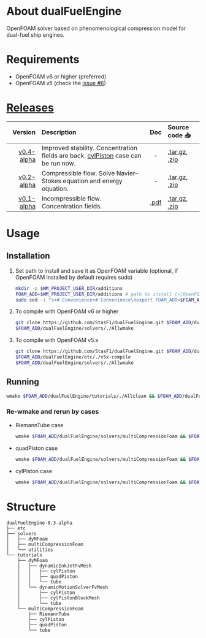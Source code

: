 # About dualFuelEngine
OpenFOAM solver based on phenomenological compression model for dual-fuel ship engines.

# Requirements
- OpenFOAM v6 or higher (preferred)
- OpenFOAM v5 (check the [issue #6](https://github.com/StasF1/dualFuelEngine/issues/6)) 

# [Releases](https://github.com/StasF1/dualFuelEngine/releases)
|Version|Description|Doc|Source code 📥|
|------:|:----------|:-:|:-------------|
[v0.4-alpha](https://github.com/StasF1/dualFuelEngine/tree/v0.4-alpha)|Improved stability. Concentration fields are back. [cylPiston](https://github.com/StasF1/dualFuelEngine/tree/v0.4-alpha/tutorials/multiCompressionFoam/cylPiston) case can be run now.|-|[.tar.gz](https://github.com/StasF1/dualFuelEngine/archive/v0.4-alpha.tar.gz), [.zip](https://github.com/StasF1/dualFuelEngine/archive/v0.4-alpha.zip)|
[v0.2-alpha](https://github.com/StasF1/dualFuelEngine/tree/v0.2-alpha)|Compressible flow. Solve Navier–Stokes equation and energy equation.|-|[.tar.gz](https://github.com/StasF1/dualFuelEngine/archive/v0.2-alpha.tar.gz), [.zip](https://github.com/StasF1/dualFuelEngine/archive/v0.2-alpha.zip)|
[v0.1-alpha](https://github.com/StasF1/dualFuelEngine/tree/v0.1-alpha)|Incompressible flow. Concentration fields.|[.pdf](https://github.com/StasF1/dualFuelEngine/releases/download/v0.1-alpha/dualFuelEngine-0.1-alpha.pdf)|[.tar.gz](https://github.com/StasF1/dualFuelEngine/archive/v0.1-alpha.tar.gz), [.zip](https://github.com/StasF1/dualFuelEngine/archive/v0.1-alpha.zip)|

# Usage
## Installation
1. Set path to install and save it as OpenFOAM variable (optional, if OpenFOAM installed by default requires sudo)
    ```sh
    mkdir -p $WM_PROJECT_USER_DIR/additions
    FOAM_ADD=$WM_PROJECT_USER_DIR/additions # path to install (~/OpenFOAM by default)
    sudo sed -i "s+# Convenience+# Convenience\nexport FOAM_ADD=$FOAM_ADD+g" $WM_PROJECT_DIR/etc/config.sh/settings
    ```

3. To compile with OpenFOAM v6 or higher
    ```sh
    git clone https://github.com/StasF1/dualFuelEngine.git $FOAM_ADD/dualFuelEngine
    $FOAM_ADD/dualFuelEngine/solvers/./Allwmake
    ```
    
4. To compile with OpenFOAM v5.x
    ```sh
    git clone https://github.com/StasF1/dualFuelEngine.git $FOAM_ADD/dualFuelEngine
    $FOAM_ADD/dualFuelEngine/etc/./v5x-compile
    $FOAM_ADD/dualFuelEngine/solvers/./Allwmake
    ```

## Running
```sh
wmake $FOAM_ADD/dualFuelEngine/tutorials/./Allclean && $FOAM_ADD/dualFuelEngine/tutorials/./Allrun
```

### Re-wmake and rerun by cases
- RiemannTube case
    ```sh
    wmake $FOAM_ADD/dualFuelEngine/solvers/multiCompressionFoam && $FOAM_ADD/dualFuelEngine/tutorials/multiCompressionFoam/RiemannTube/./Allclean && $FOAM_ADD/dualFuelEngine/tutorials/multiCompressionFoam/RiemannTube/./Allrun || cat $FOAM_ADD/dualFuelEngine/tutorials/multiCompressionFoam/RiemannTube/log.multiCompressionFoam
    ```
- quadPiston case
    ```sh
    wmake $FOAM_ADD/dualFuelEngine/solvers/multiCompressionFoam && $FOAM_ADD/dualFuelEngine/tutorials/multiCompressionFoam/quadPiston/./Allclean && $FOAM_ADD/dualFuelEngine/tutorials/multiCompressionFoam/quadPiston/./Allrun || cat $FOAM_ADD/dualFuelEngine/tutorials/multiCompressionFoam/quadPiston/log.multiCompressionFoam
    ```
- cylPiston case
    ```sh
    wmake $FOAM_ADD/dualFuelEngine/solvers/multiCompressionFoam && $FOAM_ADD/dualFuelEngine/tutorials/multiCompressionFoam/cylPiston/./Allclean && $FOAM_ADD/dualFuelEngine/tutorials/multiCompressionFoam/cylPiston/./Allrun || cat $FOAM_ADD/dualFuelEngine/tutorials/multiCompressionFoam/cylPiston/log.multiCompressionFoam
    ```

# Structure
```gitignore
dualFuelEngine-0.3-alpha
├── etc
├── solvers
│   ├── dyMFoam
│   ├── multiCompressionFoam
│   └── utilities
└── tutorials
    ├── dyMFoam
    │   ├── dynamicInkJetFvMesh
    │   │   ├── cylPiston
    │   │   ├── quadPiston
    │   │   └── tube
    │   └── dynamicMotionSolverFvMesh
    │       ├── cylPiston
    │       ├── cylPistonBlockMesh
    │       └── tube
    └── multiCompressionFoam
        ├── RiemannTube
        ├── cylPiston
        ├── quadPiston
        └── tube
```